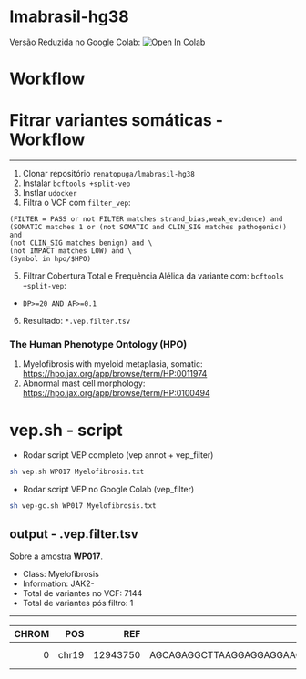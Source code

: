 # lmabrasil-hg38

Versão Reduzida no Google Colab: 
[![Open In Colab](https://colab.research.google.com/assets/colab-badge.svg)](https://colab.research.google.com/drive/1eYSW4WI1RwxG9lIS8ohhWVWQqxJYXihD?usp=sharing)

# Workflow

# Fitrar variantes somáticas - Workflow
---

1. Clonar repositório `renatopuga/lmabrasil-hg38`
2. Instalar `bcftools +split-vep`
3. Instlar `udocker`
4. Filtra o VCF com `filter_vep`:

  ```filter "(MAX_AF <= 0.01 or not MAX_AF) and
  (FILTER = PASS or not FILTER matches strand_bias,weak_evidence) and
  (SOMATIC matches 1 or (not SOMATIC and CLIN_SIG matches pathogenic)) and
  (not CLIN_SIG matches benign) and \
  (not IMPACT matches LOW) and \
  (Symbol in hpo/$HPO)
  ```

5. Filtrar Cobertura Total e Frequência Alélica da variante com: `bcftools +split-vep`:
  - `DP>=20 AND AF>=0.1`
6. Resultado: `*.vep.filter.tsv`

### The Human Phenotype Ontology (HPO)

1. Myelofibrosis with myeloid metaplasia, somatic: https://hpo.jax.org/app/browse/term/HP:0011974
2. Abnormal mast cell morphology: https://hpo.jax.org/app/browse/term/HP:0100494


# vep.sh - script


* Rodar script VEP completo (vep annot + vep_filter)
```bash
sh vep.sh WP017 Myelofibrosis.txt
```

* Rodar script VEP no Google Colab (vep_filter)
```bash
sh vep-gc.sh WP017 Myelofibrosis.txt
```

## output - .vep.filter.tsv

Sobre a amostra **WP017**.

- Class: Myelofibrosis
- Information: JAK2-
- Total de variantes no VCF: 7144
- Total de variantes pós filtro: 1

---


| CHROM |   POS |      REF |                                               ALT | Location |                  SYMBOL | Consequence |            Feature | MANE_SELECT |            BIOTYPE |          HGVSc |                      HGVSp |                           EXON | INTRON | VARIANT_CLASS |     SIFT | PolyPhen | gnomADg_AF |  MAX_AF |   IMPACT | CLIN_SIG |    SOMATIC | Existing_variation |       FILTER | TumorID |    GT |  DP |  AD |    AF | NormalID |   NGT | NDP | NAD |  NAF |       |
|------:|------:|---------:|--------------------------------------------------:|---------:|------------------------:|------------:|-------------------:|------------:|-------------------:|---------------:|---------------------------:|-------------------------------:|-------:|--------------:|---------:|---------:|-----------:|--------:|---------:|---------:|-----------:|-------------------:|-------------:|--------:|------:|----:|----:|------:|---------:|------:|----:|----:|-----:|-------|
|   0   | chr19 | 12943750 | AGCAGAGGCTTAAGGAGGAGGAAGAAGACAAGAAACGCAAAGAGGA... |        A | chr19:12943751-12943802 |        CALR | frameshift_variant | NM_004343.4 | ENST00000316448.10 | protein_coding | NM_004343.4:c.1099_1150del | NP_004334.1:p.Leu367ThrfsTer46 |    9/9 |             . | deletion |        . |          . | 0.00002 | 0.000066 |     HIGH | pathogenic |                  . | rs1555760738 |    PASS | WP017 | 0/1 | 102 | 62,40 |    0.416 | WP018 | 0/0 |  50 | 50,0 | 0.022 |
